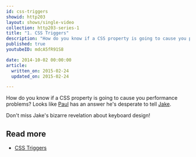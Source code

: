 ```yaml
---
id: css-triggers
showid: http203
layout: shows/single-video
collection: http203-series-1
title: "1. CSS Triggers"
description: "How do you know if a CSS property is going to cause you performance problems? Looks like Paul has an answer he's desperate to tell Jake."
published: true
youtubeID: mdcA5fR91S8

date: 2014-10-02 00:00:00
article:
  written_on: 2015-02-24
  updated_on: 2015-02-24

---
```


How do you know if a CSS property is going to cause you performance problems? Looks like [Paul](https://twitter.com/aerotwist) has an answer he's desperate to tell [Jake](https://twitter.com/jaffathecake).

Don't miss Jake's bizarre revelation about keyboard design!

## Read more

* [CSS Triggers](http://csstriggers.com)
